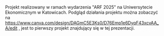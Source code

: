 Projekt realizowany w ramach wydarzenia "ARF 2025" na Uniwersytecie Ekonomicznym w Katowicach.
Podgląd działania projektu można zobaczyć na https://www.canva.com/design/DAGmC5E3Ks0/D76Emp1e6DyqF43xcvAA_A/edit , jest to pierwszy projekt znajdujący się w tej prezentacji.

